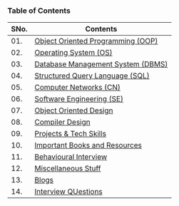 ### Table of Contents
| SNo. | **Contents** |
| --- | --------- |
| 01. | [Object Oriented Programming (OOP)](https://github.com/mrpawan-gupta/Technical-Subjects/tree/master/0%5D.%20Object%20Oriented%20Programming%20(OOP)) |
| 02. | [Operating System (OS)](https://github.com/mrpawan-gupta/Technical-Subjects/tree/master/1%5D.%20Operating%20System%20(OS)) |
| 03. | [Database Management System (DBMS)](https://github.com/mrpawan-gupta/Technical-Subjects/tree/master/2%5D.%20Database%20Management%20System%20(DBMS)) |
| 04. | [Structured Query Language (SQL)](https://github.com/mrpawan-gupta/Technical-Subjects/tree/master/3%5D.%20Structured%20Query%20Language%20(SQL)) |
| 05. | [Computer Networks (CN)](https://github.com/mrpawan-gupta/Technical-Subjects/tree/master/4%5D.%20Computer%20Networks%20(CN)) |
| 06. | [Software Engineering (SE)](https://github.com/mrpawan-gupta/Technical-Subjects/tree/master/5%5D.%20Software%20Engineering%20(SE)) |
| 07. | [Object Oriented Design](https://github.com/mrpawan-gupta/Technical-Subjects/tree/master/7%5D.%20Low%20Level%20Design%20for%20SDE%201/01%5D.%20Object%20Oriented%20Design) |
| 08. | [Compiler Design](https://github.com/mrpawan-gupta/Technical-Subjects/tree/master/6%5D.%20Compiler%20Design) |
| 09. | [Projects & Tech Skills](https://github.com/mrpawan-gupta/Technical-Subjects/tree/master/8%5D.%20Projects%20%26%20Tech%20Skills) |
| 10. | [Important Books and Resources](https://github.com/mrpawan-gupta/Technical-Subjects/tree/master/9%5D.%20Important%20Books%20and%20Resources) |
| 11. | [Behavioural Interview](https://github.com/mrpawan-gupta/Technical-Subjects/tree/master/10%5D.%20Behavioural%20Interview) |
| 12. | [Miscellaneous Stuff](https://github.com/mrpawan-gupta/Technical-Subjects/tree/master/11%5D.%20Miscellaneous%20Stuff) |
| 13. | [Blogs](https://github.com/mrpawan-gupta/Technical-Subjects/tree/master/Blogs) |
| 14. | [Interview QUestions](https://github.com/mrpawan-gupta/Technical-Subjects/tree/master/Interview%20Questions) |

